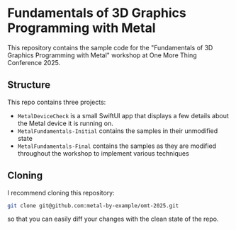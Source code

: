 # Fundamentals of 3D Graphics Programming with Metal 

This repository contains the sample code for the "Fundamentals of 3D Graphics Programming with Metal" workshop at One More Thing Conference 2025.

## Structure

This repo contains three projects:

 - `MetalDeviceCheck` is a small SwiftUI app that displays a few details about the Metal device it is running on.
 - `MetalFundamentals-Initial` contains the samples in their unmodified state
 - `MetalFundamentals-Final` contains the samples as they are modified throughout the workshop to implement various techniques

## Cloning

I recommend cloning this repository:

```bash
git clone git@github.com:metal-by-example/omt-2025.git
```

so that you can easily diff your changes with the clean state of the repo.